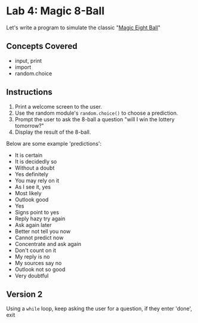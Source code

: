 # Lab 4: Magic 8-Ball

Let's write a program to simulate the classic "[Magic Eight Ball](https://en.wikipedia.org/wiki/Magic_8-Ball)"

## Concepts Covered

- input, print
- import
- random.choice

## Instructions

1. Print a welcome screen to the user.
2. Use the random module's `random.choice()` to choose a prediction.
3. Prompt the user to ask the 8-ball a question "will I win the lottery tomorrow?"
5. Display the result of the 8-ball.


Below are some example 'predictions':

- It is certain
- It is decidedly so
- Without a doubt
- Yes definitely
- You may rely on it
- As I see it, yes
- Most likely
- Outlook good
- Yes
- Signs point to yes
- Reply hazy try again
- Ask again later
- Better not tell you now
- Cannot predict now
- Concentrate and ask again
- Don't count on it
- My reply is no
- My sources say no
- Outlook not so good
- Very doubtful


## Version 2

Using a `while` loop, keep asking the user for a question, if they enter 'done', exit